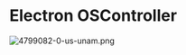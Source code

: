 # Electron OSController

![4799082-0-us-unam.png](http://storage.googleapis.com/instapage-user-media/ca3493e1/4799082-0-us-unam.png)
